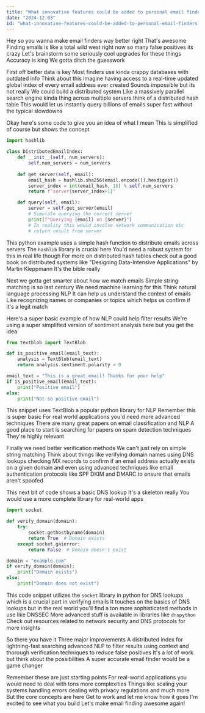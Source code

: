 ```yaml
---
title: "What innovative features could be added to personal email finders to improve accuracy and reduce false positives?"
date: "2024-12-03"
id: "what-innovative-features-could-be-added-to-personal-email-finders-to-improve-accuracy-and-reduce-false-positives"
---
```


Hey so you wanna make email finders way better right  That's awesome  Finding emails is like a total wild west right now so many false positives its crazy  Let's brainstorm some seriously cool upgrades for these things  Accuracy is king  We gotta ditch the guesswork


First off better data is key  Most finders use kinda crappy databases with outdated info  Think about this  Imagine having access to a real-time updated global index of every email address ever created  Sounds impossible but its not really  We could build a distributed system  Like a massively parallel search engine kinda thing across multiple servers think of a distributed hash table  This would let us instantly query billions of emails super fast without the typical slowdowns


Okay here's some code to give you an idea of what I mean  This is simplified of course but shows the concept


```python
import hashlib

class DistributedEmailIndex:
    def __init__(self, num_servers):
        self.num_servers = num_servers
    
    def get_server(self, email):
        email_hash = hashlib.sha256(email.encode()).hexdigest()
        server_index = int(email_hash, 16) % self.num_servers
        return f"server{server_index+1}"

    def query(self, email):
        server = self.get_server(email)
        # Simulate querying the correct server
        print(f"Querying {email} on {server}")
        # In reality this would involve network communication etc
        # return result from server
```

This python example uses a simple hash function to distribute emails across servers   The `hashlib` library is crucial here  You'd need a robust system for this in real life though  For more on distributed hash tables check out a good book on distributed systems like "Designing Data-Intensive Applications" by Martin Kleppmann  It's the bible really


Next we gotta get smarter about how we match emails  Simple string matching is so last century  We need machine learning for this  Think natural language processing NLP  It can help us understand the context of emails  Like recognizing names or companies or topics which helps us confirm if it's a legit match


Here's a super basic example of how NLP could help filter results  We're using a super simplified version of sentiment analysis here but you get the idea


```python
from textblob import TextBlob

def is_positive_email(email_text):
    analysis = TextBlob(email_text)
    return analysis.sentiment.polarity > 0

email_text = "This is a great email! Thanks for your help"
if is_positive_email(email_text):
    print("Positive email")
else:
    print("Not so positive email")
```

This snippet uses TextBlob a popular python library for NLP  Remember this is super basic  For real world applications you'd need more advanced techniques  There are many great papers on  email classification and NLP  A good place to start is searching for papers on spam detection techniques  They're highly relevant


Finally we need better verification methods  We can't just rely on simple string matching  Think about things like verifying domain names using DNS lookups  checking MX records to confirm if an email address actually exists on a given domain  and even using advanced techniques like email authentication protocols like SPF DKIM and DMARC to ensure that emails aren't spoofed


This next bit of code shows a basic DNS lookup  It's a skeleton really  You would use a more complete library for real-world apps


```python
import socket

def verify_domain(domain):
    try:
        socket.gethostbyname(domain)
        return True  # Domain exists
    except socket.gaierror:
        return False  # Domain doesn't exist

domain = "example.com"
if verify_domain(domain):
    print("Domain exists")
else:
    print("Domain does not exist")
```

This code snippet utilizes the `socket` library in python for DNS lookups which is a crucial part in verifying emails  It touches on the basics of DNS lookups but in the real world you'll find a ton more sophisticated methods in use like DNSSEC  More advanced stuff is available in libraries like `dnspython`  Check out resources related to network security and DNS protocols for more insights


So there you have it  Three major improvements  A distributed index for lightning-fast searching advanced NLP to filter results using context and thorough verification techniques to reduce false positives  It's a lot of work but think about the possibilities  A super accurate email finder would be a game changer  


Remember these are just starting points  For real-world applications you would need to deal with tons more complexities  Things like scaling your systems handling errors dealing with privacy regulations and much more  But the core concepts are here  Get to work and let me know how it goes  I'm excited to see what you build  Let's make email finding awesome again!
